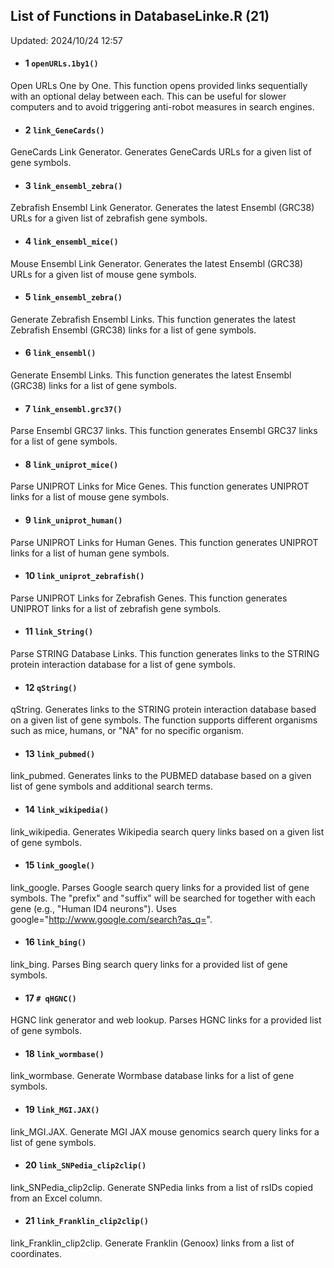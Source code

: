 ## List of Functions in DatabaseLinke.R (21) 
Updated: 2024/10/24 12:57
- #### 1 `openURLs.1by1()`
Open URLs One by One. This function opens provided links sequentially with an optional delay between each.  This can be useful for slower computers and to avoid triggering anti-robot measures in search engines.

- #### 2 `link_GeneCards()`
GeneCards Link Generator. Generates GeneCards URLs for a given list of gene symbols.

- #### 3 `link_ensembl_zebra()`
Zebrafish Ensembl Link Generator. Generates the latest Ensembl (GRC38) URLs for a given list of zebrafish gene symbols.

- #### 4 `link_ensembl_mice()`
Mouse Ensembl Link Generator. Generates the latest Ensembl (GRC38) URLs for a given list of mouse gene symbols.

- #### 5 `link_ensembl_zebra()`
Generate Zebrafish Ensembl Links. This function generates the latest Zebrafish Ensembl (GRC38) links for a list of gene symbols.

- #### 6 `link_ensembl()`
Generate Ensembl Links. This function generates the latest Ensembl (GRC38) links for a list of gene symbols.

- #### 7 `link_ensembl.grc37()`
Parse Ensembl GRC37 links. This function generates Ensembl GRC37 links for a list of gene symbols.

- #### 8 `link_uniprot_mice()`
Parse UNIPROT Links for Mice Genes. This function generates UNIPROT links for a list of mouse gene symbols.

- #### 9 `link_uniprot_human()`
Parse UNIPROT Links for Human Genes. This function generates UNIPROT links for a list of human gene symbols.

- #### 10 `link_uniprot_zebrafish()`
Parse UNIPROT Links for Zebrafish Genes. This function generates UNIPROT links for a list of zebrafish gene symbols.

- #### 11 `link_String()`
Parse STRING Database Links. This function generates links to the STRING protein interaction database for a list of gene symbols.

- #### 12 `qString()`
qString. Generates links to the STRING protein interaction database based on a given list of gene symbols. The function supports different organisms such as mice, humans, or "NA" for no specific organism.

- #### 13 `link_pubmed()`
link_pubmed. Generates links to the PUBMED database based on a given list of gene symbols and additional search terms.

- #### 14 `link_wikipedia()`
link_wikipedia. Generates Wikipedia search query links based on a given list of gene symbols.

- #### 15 `link_google()`
link_google. Parses Google search query links for a provided list of gene symbols.               The "prefix" and "suffix" will be searched for together with each gene (e.g., "Human ID4 neurons").               Uses google="http://www.google.com/search?as_q=".

- #### 16 `link_bing()`
link_bing. Parses Bing search query links for a provided list of gene symbols.

- #### 17 `# qHGNC()`
HGNC link generator and web lookup. Parses HGNC links for a provided list of gene symbols.

- #### 18 `link_wormbase()`
link_wormbase. Generate Wormbase database links for a list of gene symbols.

- #### 19 `link_MGI.JAX()`
link_MGI.JAX. Generate MGI JAX mouse genomics search query links for a list of gene symbols.

- #### 20 `link_SNPedia_clip2clip()`
link_SNPedia_clip2clip. Generate SNPedia links from a list of rsIDs copied from an Excel column.

- #### 21 `link_Franklin_clip2clip()`
link_Franklin_clip2clip. Generate Franklin (Genoox) links from a list of coordinates.

